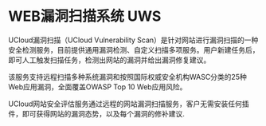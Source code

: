 # WEB漏洞扫描系统 UWS

UCloud漏洞扫描（UCloud Vulnerability Scan）是针对网站进行漏洞扫描的一种安全检测服务，目前提供通用漏洞检测、自定义扫描多项服务。用户新建任务后，即可人工触发扫描任务，检测出网站的漏洞并给出漏洞修复建议。


该服务支持远程扫描多种系统漏洞和按照国际权威安全机构WASC分类的25种Web应用漏洞，全面覆盖OWASP Top 10 Web应用风险。

UCloud网站安全评估服务通过远程的网站漏洞扫描服务，客户无需安装任何插件，即可获得网站的漏洞态势，以及每个漏洞的修补建议.
